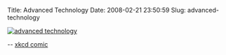 Title: Advanced Technology
Date: 2008-02-21 23:50:59
Slug: advanced-technology

[![advanced technology](http://imgs.xkcd.com/comics/advanced_technology.png)](http://xkcd.com/387/)

-- [xkcd comic](http://xkcd.com)

